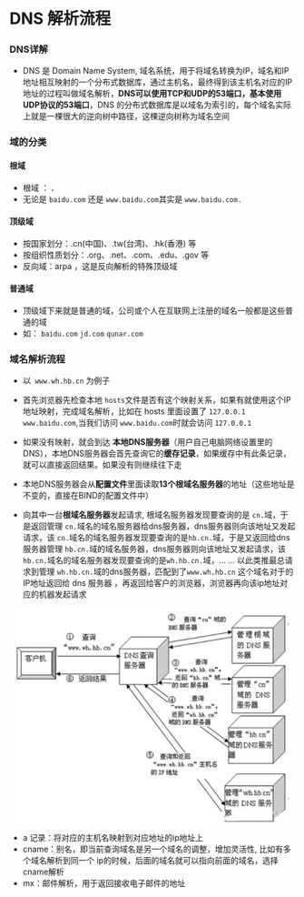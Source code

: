 # DNS 解析流程

### DNS详解

* DNS 是  Domain Name System, 域名系统，用于将域名转换为IP，域名和IP地址相互映射的一个分布式数据库，通过主机名，最终得到该主机名对应的IP地址的过程叫做域名解析，**DNS可以使用TCP和UDP的53端口，基本使用UDP协议的53端口**，DNS 的分布式数据库是以域名为索引的，每个域名实际上就是一棵很大的逆向树中路径，这棵逆向树称为域名空间

### 域的分类
#### 根域

- 根域	：	**.**
- 无论是 `baidu.com` 还是 `www.baidu.com`其实是 `www.baidu.com.`

#### **顶级域**

- 按国家划分：.cn(中国)、.tw(台湾)、.hk(香港) 等
- 按组织性质划分：.org、.net、.com、.edu、.gov 等
- 反向域：arpa ，这是反向解析的特殊顶级域

#### 普通域

* 顶级域下来就是普通的域，公司或个人在互联网上注册的域名一般都是这些普通的域
* 如： `baidu.com` `jd.com` `qunar.com`

### 域名解析流程

* 以` www.wh.hb.cn` 为例子

* 首先浏览器先检查本地 `hosts`文件是否有这个映射关系，如果有就使用这个IP地址映射，完成域名解析，比如在 hosts 里面设置了 `127.0.0.1 www.baidu.com`,当我们访问 `www.baidu.com`时就会访问 `127.0.0.1`

* 如果没有映射，就会到达 **本地DNS服务器**（用户自己电脑网络设置里的DNS），本地DNS服务器会首先查询它的**缓存记录**，如果缓存中有此条记录，就可以直接返回结果。如果没有则继续往下走
* 本地DNS服务器会从**配置文件**里面读取**13个根域名服务器**的地址（这些地址是不变的，直接在BIND的配置文件中）
* 向其中一台**根域名服务器**发起请求, 根域名服务器发现要查询的是 `cn.`域，于是返回管理 `cn.`域名的域名服务器给dns服务器，dns服务器则向该地址又发起请求，该 `cn.`域名的域名服务器发现要查询的是`hb.cn.`域，于是又返回给dns服务器管理 `hb.cn.`域的域名服务器，dns服务器则向该地址又发起请求，该  `hb.cn.`域名的域名服务器发现要查询的是`wh.hb.cn.`域，… … 以此类推最总请求到管理 `wh.hb.cn.`域的dns服务器，匹配到了`www.wh.hb.cn` 这个域名对于的IP地址返回给 dns 服务器 ，再返回给客户的浏览器，浏览器再向该ip地址对应的机器发起请求

![](./assert/dns-process.jpg)

* a 记录：将对应的主机名映射到对应地址的ip地址上
* cname：别名，即当前查询域名是另一个域名的调整，增加灵活性, 比如有多个域名解析到同一个 ip的时候，后面的域名就可以指向前面的域名，选择cname解析
* mx：邮件解析，用于返回接收电子邮件的地址